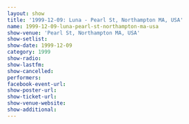 ```yaml
---
layout: show
title: '1999-12-09: Luna - Pearl St, Northampton MA, USA'
name: 1999-12-09-luna-pearl-st-northampton-ma-usa
show-venue: 'Pearl St, Northampton MA, USA'
show-setlist: 
show-date: 1999-12-09
category: 1999
show-radio: 
show-lastfm: 
show-cancelled: 
performers: 
facebook-event-url: 
show-poster-url: 
show-ticket-url: 
show-venue-website: 
show-additional: 
---
```


